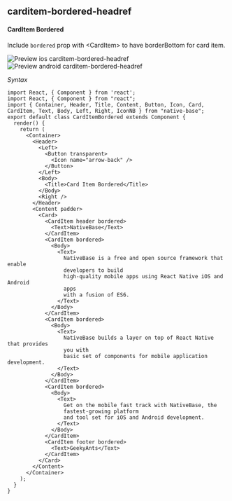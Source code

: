 ## carditem-bordered-headref
#### CardItem Bordered

Include <code>bordered</code> prop with &lt;CardItem> to have borderBottom for card item.

![Preview ios carditem-bordered-headref](https://github.com/GeekyAnts/NativeBase-KitchenSink/raw/v2.5.0/screenshots/ios/card-bordered.png)
![Preview android carditem-bordered-headref](https://github.com/GeekyAnts/NativeBase-KitchenSink/raw/v2.5.0/screenshots/android/card-bordered.png)


*Syntax*

<pre class="line-numbers"><code class="language-jsx">import React, { Component } from 'react';
import React, { Component } from "react";
import { Container, Header, Title, Content, Button, Icon, Card, CardItem, Text, Body, Left, Right, IconNB } from "native-base";
export default class CardItemBordered extends Component {
  render() {
    return (
      &lt;Container>
        &lt;Header>
          &lt;Left>
            &lt;Button transparent>
              &lt;Icon name="arrow-back" />
            &lt;/Button>
          &lt;/Left>
          &lt;Body>
            &lt;Title>Card Item Bordered&lt;/Title>
          &lt;/Body>
          &lt;Right />
        &lt;/Header>
        &lt;Content padder>
          &lt;Card>
            &lt;CardItem header bordered>
              &lt;Text>NativeBase&lt;/Text>
            &lt;/CardItem>
            &lt;CardItem bordered>
              &lt;Body>
                &lt;Text>
                  NativeBase is a free and open source framework that enable
                  developers to build
                  high-quality mobile apps using React Native iOS and Android
                  apps
                  with a fusion of ES6.
                &lt;/Text>
              &lt;/Body>
            &lt;/CardItem>
            &lt;CardItem bordered>
              &lt;Body>
                &lt;Text>
                  NativeBase builds a layer on top of React Native that provides
                  you with
                  basic set of components for mobile application development.
                &lt;/Text>
              &lt;/Body>
            &lt;/CardItem>
            &lt;CardItem bordered>
              &lt;Body>
                &lt;Text>
                  Get on the mobile fast track with NativeBase, the
                  fastest-growing platform
                  and tool set for iOS and Android development.
                &lt;/Text>
              &lt;/Body>
            &lt;/CardItem>
            &lt;CardItem footer bordered>
              &lt;Text>GeekyAnts&lt;/Text>
            &lt;/CardItem>
          &lt;/Card>
        &lt;/Content>
      &lt;/Container>
    );
  }
}</code></pre><br />
